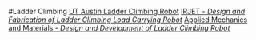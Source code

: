 #Ladder Climbing
[UT Austin Ladder Climbing Robot](https://qual.wikis.its.utexas.edu/display/RMD/Ladder-Climbing+Robot)
[IRJET - *Design and Fabrication of Ladder Climbing Load Carrying Robot*](https://www.irjet.net/archives/V8/i3/IRJET-V8I3465.pdf)
[Applied Mechanics and Materials - *Design and Development of Ladder Climbing Robot*](https://www.researchgate.net/publication/342306550_Design_and_Development_of_Ladder_Climbing_Robot)
